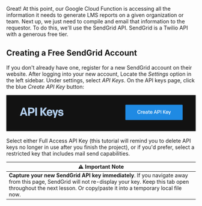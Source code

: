 
Great! At this point, our Google Cloud Function is accessing all the information it needs to generate LMS reports on a given organization or team. Next up, we just need to compile and email that information to the requestor. To do this, we'll use the SendGrid API. SendGrid is a Twilio API with a generous free tier.

## Creating a Free SendGrid Account

If you don't already have one, register for a new SendGrid account on their website. After logging into your new account, Locate the _Settings_ option in the left sidebar. Under settings, select _API Keys_. On the API keys page, click the blue _Create API Key_ button:

![sendgrid-api-key](../assets/images/create_sendgrid_api_key.png)

Select either Full Access API Key (this tutorial will remind you to delete API keys no longer in use after you finish the project), or if you'd prefer, select a restricted key that includes mail send capabilities.

| ⚠️  Important Note |
|--------------------|
| **Capture your new SendGrid API key immediately**. If you navigate away from this page, SendGrid will not re-display your key. Keep this tab open throughout the next lesson. Or copy/paste it into a temporary local file now. |
